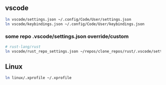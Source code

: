 ## vscode

```bash
ln vscode/settings.json ~/.config/Code/User/settings.json
ln vscode/keybindings.json ~/.config/Code/User/keybindings.json
```

### some repo .vscode/settings.json override/custom

```bash
# rust-lang/rust
ln vscode/rust_repo_settings.json ~/repos/clone_repos/rust/.vscode/settings.json
```

## Linux

```bash
ln linux/.xprofile ~/.xprofile
```
